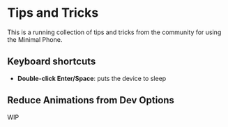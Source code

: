 # Tips and Tricks

This is a running collection of tips and tricks from the community for using the Minimal Phone.

## Keyboard shortcuts

- **Double-click Enter/Space**: puts the device to sleep

## Reduce Animations from Dev Options
WIP